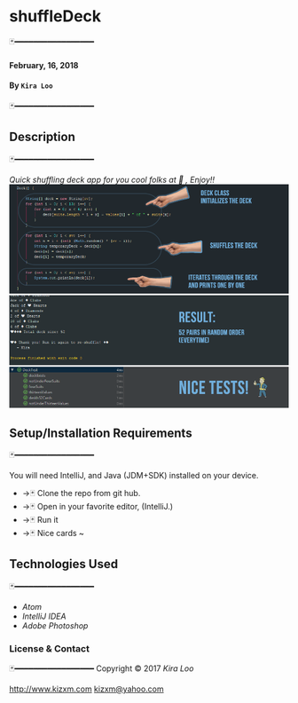 
# shuffleDeck

🃏━━━━━━━━━━━━━━━━━

#### February, 16, 2018
#### By `Kira Loo`
🃏━━━━━━━━━━━━━━━━━

## Description
🃏━━━━━━━━━━━━━━━━━

_Quick shuffling deck app for you cool folks at 🚚 , Enjoy!!_  
![Alt text](img/deck.png)
![Alt text](img/result.png)
![Alt text](img/test.png)


## Setup/Installation Requirements
🃏━━━━━━━━━━━━━━━━━

You will need IntelliJ, and Java (JDM+SDK) installed on your device.

* ->🃏 Clone the repo from git hub.
* ->🃏 Open in your favorite editor, (IntelliJ.)
* ->🃏 Run it
* ->🃏 Nice cards ~


## Technologies Used
🃏━━━━━━━━━━━━━━━━━

* _Atom_
* _IntelliJ IDEA_
* _Adobe Photoshop_

### License & Contact
🃏━━━━━━━━━━━━━━━━━
Copyright &copy; 2017 _Kira Loo_

http://www.kizxm.com
kizxm@yahoo.com
